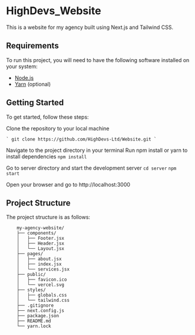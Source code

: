 # HighDevs_Website

This is a website for my agency built using Next.js and Tailwind CSS.

## Requirements

To run this project, you will need to have the following software installed on your system:

- [Node.js](https://nodejs.org/en/)
- [Yarn](https://yarnpkg.com/) (optional)

## Getting Started

To get started, follow these steps:

Clone the repository to your local machine

    ` git clone https://github.com/HighDevs-Ltd/Website.git `

Navigate to the project directory in your terminal
Run npm install or yarn to install dependencies
    `npm install `

Go to server directory and start the development server
    `cd server`
    `npm start`
    
Open your browser and go to http://localhost:3000


## Project Structure

The project structure is as follows:
```
    my-agency-website/
    ├── components/
    │   ├── Footer.jsx
    │   ├── Header.jsx
    │   └── Layout.jsx
    ├── pages/
    │   ├── about.jsx
    │   ├── index.jsx
    │   └── services.jsx
    ├── public/
    │   ├── favicon.ico
    │   └── vercel.svg
    ├── styles/
    │   ├── globals.css
    │   └── tailwind.css
    ├── .gitignore
    ├── next.config.js
    ├── package.json
    ├── README.md
    └── yarn.lock
```
